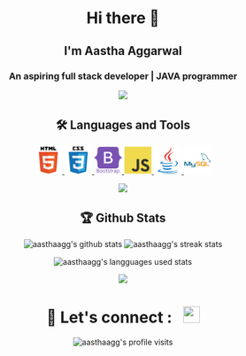 <h1 align="center">Hi there 👋</h1>
<!--
<img>

<div align="center">
	<img src= 'https://capsule-render.vercel.app/api?type=rect&color=gradient&height=2.5'/>
</div>		-->


<h2 align="center">
	I'm Aastha Aggarwal
</h2>

<h3 align="center">
	An aspiring full stack developer | JAVA programmer 
</h3>


<div align="center">
	<img src= 'https://capsule-render.vercel.app/api?type=rect&color=gradient&height=2.5'/>
</div>


<h2 align="center">
	🛠 Languages and Tools
</h2>

<p align="center"> 
	<a href="https://www.w3.org/html/" target="_blank" rel="noreferrer"> 
		<img src="https://raw.githubusercontent.com/devicons/devicon/master/icons/html5/html5-original-wordmark.svg" alt="html5" width="50" height="50"/> 
	</a> 
	<a href="https://www.w3schools.com/css/" target="_blank" rel="noreferrer"> 
		<img src="https://raw.githubusercontent.com/devicons/devicon/master/icons/css3/css3-original-wordmark.svg" alt="css3" width="50" height="50"/> 
	</a> 
	<a href="https://getbootstrap.com" target="_blank" rel="noreferrer"> 
		<img src="https://raw.githubusercontent.com/devicons/devicon/master/icons/bootstrap/bootstrap-plain-wordmark.svg" alt="bootstrap" width="50" 			height="50"/> 
	</a>
	<a href="https://developer.mozilla.org/en-US/docs/Web/JavaScript" target="_blank" rel="noreferrer"> 
		<img src="https://raw.githubusercontent.com/devicons/devicon/master/icons/javascript/javascript-original.svg" alt="javascript" width="50" height="50"/> 
	</a> 
	<a href="https://www.java.com" target="_blank" rel="noreferrer"> 
		<img src="https://raw.githubusercontent.com/devicons/devicon/master/icons/java/java-original.svg" alt="java" width="50" height="50"/> 
	</a> 
	<a href="https://www.mysql.com/" target="_blank" rel="noreferrer"> 
		<img src="https://raw.githubusercontent.com/devicons/devicon/master/icons/mysql/mysql-original-wordmark.svg" alt="mysql" width="50" height="50"/> 
	</a> 
</p>


<div align="center">
	<img src= 'https://capsule-render.vercel.app/api?type=rect&color=gradient&height=2.5'/>
</div>


<h2 align="center">
	🏆 Github Stats
</h2>

<p align="center">
	<img src="https://github-readme-stats.vercel.app/api?username=aasthaagg&show_icons=true&locale=en" alt="aasthaagg's github stats" width="48%"/>
	<img src="https://github-readme-streak-stats.herokuapp.com/?user=aasthaagg&" alt="aasthaagg's streak stats" width="48%"/>
</p>

<p align="center">
	<img align="center" src="https://github-readme-stats.vercel.app/api/top-langs?username=aasthaagg&show_icons=true&locale=en&layout=compact" alt="aasthaagg's langguages used stats" width="50%"/>
</p>


<div align="center">
	<img src= 'https://capsule-render.vercel.app/api?type=rect&color=gradient&height=2.5'/>
</div>


<h1 align="center">
	🤝 Let's connect :
	&nbsp;
	<a href="https://www.linkedin.com/in/aastha-agg" target="_blank" width="10%">
		<img src="https://i.imgur.com/kF9HMpz.png" width=30px height=30px title="source: imgur.com"/>
	</a> 
</h1>

<p align="center"> 
	<img src="https://komarev.com/ghpvc/?username=aasthaagg&label=Profile%20views&color=0e75b6&style=flat" alt="aasthaagg's profile visits" /> 
</p>
